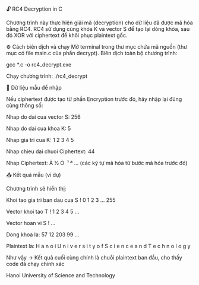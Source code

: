 🔓 RC4 Decryption in C

Chương trình này thực hiện giải mã (decryption) cho dữ liệu đã được mã hóa bằng RC4.
RC4 sử dụng cùng khóa K và vector S để tạo lại dòng khóa, sau đó XOR với ciphertext để khôi phục plaintext gốc.

⚙️ Cách biên dịch và chạy
Mở terminal trong thư mục chứa mã nguồn (thư mục có file main.c của phần decrypt).
Biên dịch toàn bộ chương trình:

gcc *.c -o rc4_decrypt.exe

Chạy chương trình:
./rc4_decrypt


🧠 Dữ liệu mẫu để nhập



Nếu ciphertext được tạo từ phần Encryption trước đó, hãy nhập lại đúng cùng thông số:

Nhap do dai cua vector S: 256

Nhap do dai cua khoa K: 5

Nhap gia tri cua K: 1 2 3 4 5

Nhap chieu dai chuoi Ciphertext: 44

Nhap Ciphertext: Ä ½ Ò ­ ¹ ª ...   (các ký tự mã hóa từ bước mã hóa trước đó)


📤 Kết quả mẫu (ví dụ)



Chương trình sẽ hiển thị:

Khoi tao gia tri ban dau cua S !
0 1 2 3 ... 255

Vector khoi tao T !
1 2 3 4 5 ...

Vector hoan vi S !
...

Dong khoa la: 57 12 203 99 ...

Plaintext la: H a n o i   U n i v e r s i t y   o f   S c i e n c e   a n d   T e c h n o l o g y


Như vậy -> Kết quả cuối cùng chính là chuỗi plaintext ban đầu, cho thấy code đã chạy chính xác

Hanoi University of Science and Technology
